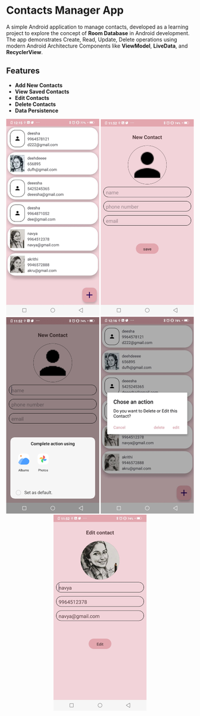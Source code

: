 # Contacts Manager App

A simple Android application to manage contacts, developed as a learning project to explore the concept of **Room Database** in Android development. The app demonstrates Create, Read, Update, Delete operations using modern Android Architecture Components like **ViewModel**, **LiveData**, and **RecyclerView**.

## Features
- **Add New Contacts**
- **View Saved Contacts**
- **Edit Contacts**
- **Delete Contacts**
- **Data Persistence**


<p align="center">
  <img src="app/src/main/res/drawable/read.jpg" alt="**displays saved contacts**" width="250" />
  <img src="app/src/main/res/drawable/newcontact.jpg" alt="" width="250" />
  <img src="app/src/main/res/drawable/image_selection.jpg" alt="" width="250" />
  <img src="app/src/main/res/drawable/dialogbox.jpg" alt="" width="250" />
  <img src="app/src/main/res/drawable/edit.jpg" alt="" width="250" />
</p>

